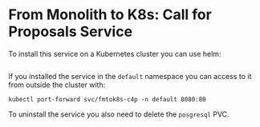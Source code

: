 # From Monolith to K8s: Call for Proposals Service

To install this service on a Kubernetes cluster you can use helm: 

```

```

If you installed the service in the `default` namespace you can access to it from outside the cluster with: 
```
kubectl port-forward svc/fmtok8s-c4p -n default 8080:80

```

To uninstall the service you also need to delete the `posgresql` PVC. 
